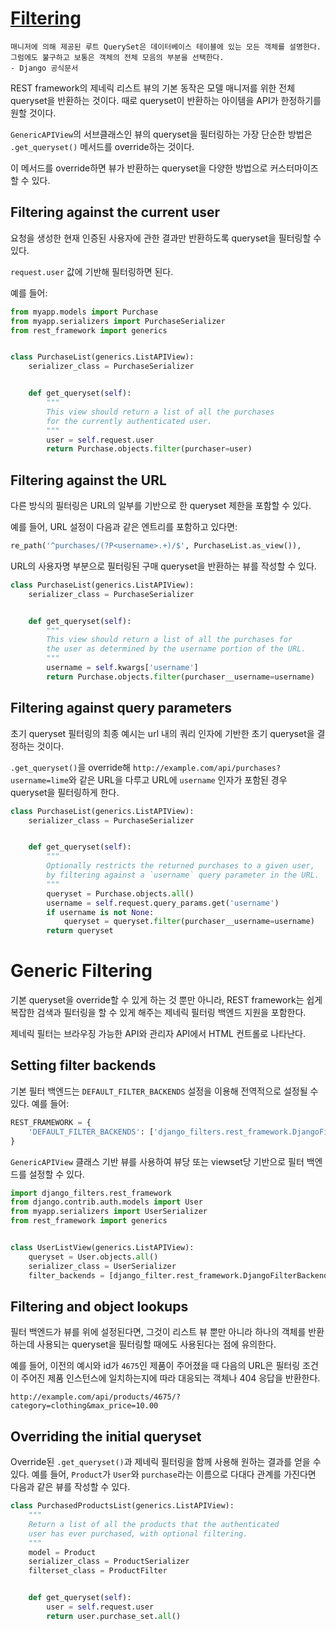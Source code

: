 # [Filtering](https://www.django-rest-framework.org/api-guide/filtering/)
```
매니저에 의해 제공된 루트 QuerySet은 데이터베이스 테이블에 있는 모든 객체를 설명한다.
그럼에도 불구하고 보통은 객체의 전체 모음의 부분을 선택한다.
- Django 공식문서
```

REST framework의 제네릭 리스트 뷰의 기본 동작은 모델 매니저를 위한 전체 queryset을 반환하는 것이다. 때로 queryset이 반환하는 아이템을 API가 한정하기를 원할 것이다.

`GenericAPIView`의 서브클래스인 뷰의 queryset을 필터링하는 가장 단순한 방법은 `.get_queryset()` 메서드를 override하는 것이다.

이 메서드를 override하면 뷰가 반환하는 queryset을 다양한 방법으로 커스터마이즈 할 수 있다.

## Filtering against the current user
요청을 생성한 현재 인증된 사용자에 관한 결과만 반환하도록 queryset을 필터링할 수 있다.

`request.user` 값에 기반해 필터링하면 된다.

예를 들어:

```python
from myapp.models import Purchase
from myapp.serializers import PurchaseSerializer
from rest_framework import generics


class PurchaseList(generics.ListAPIView):
    serializer_class = PurchaseSerializer


    def get_queryset(self):
        """
        This view should return a list of all the purchases
        for the currently authenticated user.
        """
        user = self.request.user
        return Purchase.objects.filter(purchaser=user)
```

## Filtering against the URL
다른 방식의 필터링은 URL의 일부를 기반으로 한 queryset 제한을 포함할 수 있다.

예를 들어, URL 설정이 다음과 같은 엔트리를 포함하고 있다면:

```python
re_path('^purchases/(?P<username>.+)/$', PurchaseList.as_view()),
```

URL의 사용자명 부분으로 필터링된 구매 queryset을 반환하는 뷰를 작성할 수 있다.

```python
class PurchaseList(generics.ListAPIView):
    serializer_class = PurchaseSerializer


    def get_queryset(self):
        """
        This view should return a list of all the purchases for
        the user as determined by the username portion of the URL.
        """
        username = self.kwargs['username']
        return Purchase.objects.filter(purchaser__username=username)
```

## Filtering against query parameters
초기 queryset 필터링의 최종 예시는 url 내의 쿼리 인자에 기반한 초기 queryset을 결정하는 것이다.

`.get_queryset()`을 override해 `http://example.com/api/purchases?username=lime`와 같은 URL을 다루고 URL에 `username` 인자가 포함된 경우 queryset을 필터링하게 한다.

```python
class PurchaseList(generics.ListAPIView):
    serializer_class = PurchaseSerializer


    def get_queryset(self):
        """
        Optionally restricts the returned purchases to a given user,
        by filtering against a `username` query parameter in the URL.
        """
        queryset = Purchase.objects.all()
        username = self.request.query_params.get('username')
        if username is not None:
            queryset = queryset.filter(purchaser__username=username)
        return queryset
```

# Generic Filtering
기본 queryset을 override할 수 있게 하는 것 뿐만 아니라, REST framework는 쉽게 복잡한 검색과 필터링을 할 수 있게 해주는 제네릭 필터링 백엔드 지원을 포함한다.

제네릭 필터는 브라우징 가능한 API와 관리자 API에서 HTML 컨트롤로 나타난다.

## Setting filter backends
기본 필터 백엔드는 `DEFAULT_FILTER_BACKENDS` 설정을 이용해 전역적으로 설정될 수 있다. 예를 들어:

```python
REST_FRAMEWORK = {
    'DEFAULT_FILTER_BACKENDS': ['django_filters.rest_framework.DjangoFilterBackend']
}
```

`GenericAPIView` 클래스 기반 뷰를 사용하여 뷰당 또는 viewset당 기반으로 필터 백엔드를 설정할 수 있다.

```python
import django_filters.rest_framework
from django.contrib.auth.models import User
from myapp.serializers import UserSerializer
from rest_framework import generics


class UserListView(generics.ListAPIView):
    queryset = User.objects.all()
    serializer_class = UserSerializer
    filter_backends = [django_filter.rest_framework.DjangoFilterBackend]
```

## Filtering and object lookups
필터 백엔드가 뷰를 위에 설정된다면, 그것이 리스트 뷰 뿐만 아니라 하나의 객체를 반환하는데 사용되는 queryset을 필터링할 때에도 사용된다는 점에 유의한다.

예를 들어, 이전의 예시와 id가 `4675`인 제품이 주어졌을 때 다음의 URL은 필터링 조건이 주어진 제품 인스턴스에 일치하는지에 따라 대응되는 객체나 404 응답을 반환한다.

```
http://example.com/api/products/4675/?category=clothing&max_price=10.00
```

## Overriding the initial queryset
Override된 `.get_queryset()`과 제네릭 필터링을 함께 사용해 원하는 결과를 얻을 수 있다. 예를 들어, `Product`가 `User`와 `purchase`라는 이름으로 다대다 관계를 가진다면 다음과 같은 뷰를 작성할 수 있다.

```python
class PurchasedProductsList(generics.ListAPIView):
    """
    Return a list of all the products that the authenticated
    user has ever purchased, with optional filtering.
    """
    model = Product
    serializer_class = ProductSerializer
    filterset_class = ProductFilter


    def get_queryset(self):
        user = self.request.user
        return user.purchase_set.all()
```